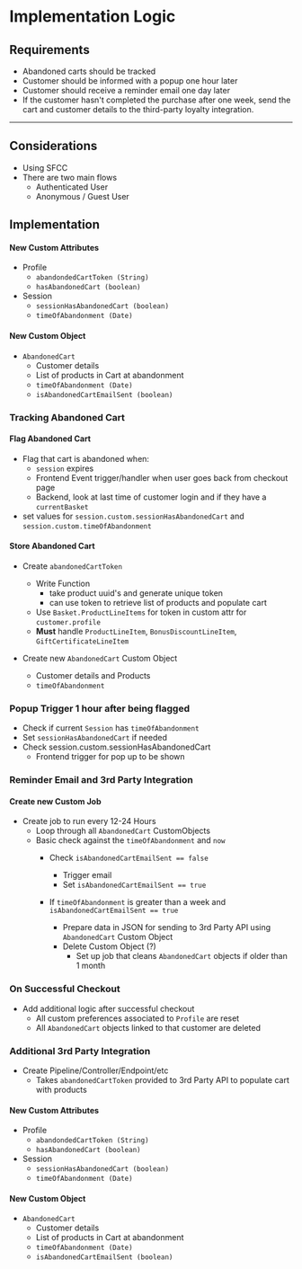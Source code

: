 # Implementation Logic

## Requirements

- Abandoned carts should be tracked
- Customer should be informed with a popup one hour later
- Customer should receive a reminder email one day later
- If the customer hasn't completed the purchase after one week,
  send the cart and customer details to the third-party loyalty integration.
***

## Considerations

- Using SFCC
- There are two main flows
  - Authenticated User
  - Anonymous / Guest User

## Implementation

#### New Custom Attributes
- Profile
    - `abandondedCartToken (String)`
    - `hasAbandonedCart (boolean)`
- Session
    - `sessionHasAbandonedCart (boolean)`
    - `timeOfAbandonment (Date)`

#### New Custom Object
- `AbandonedCart`
    - Customer details
    - List of products in Cart at abandonment
    - `timeOfAbandonment (Date)`
    - `isAbandonedCartEmailSent (boolean)`

### Tracking Abandoned Cart

#### Flag Abandoned Cart
- Flag that cart is abandoned when:
  - `session` expires
  - Frontend Event trigger/handler when user goes back from checkout page 
  - Backend, look at last time of customer login and if they have a `currentBasket`
- set values for `session.custom.sessionHasAbandonedCart` and `session.custom.timeOfAbandonment`

#### Store Abandoned Cart
- Create `abandonedCartToken` 
    - Write Function 
      - take product uuid's and generate unique token 
      - can use token to retrieve list of products and populate cart
    - Use `Basket.ProductLineItems` for token in custom attr for `customer.profile`
    - **Must** handle `ProductLineItem`, `BonusDiscountLineItem`, `GiftCertificateLineItem`

- Create new `AbandonedCart` Custom Object
  - Customer details and Products
  - `timeOfAbandonment`

### Popup Trigger 1 hour after being flagged
- Check if current `Session` has `timeOfAbandonment`
- Set `sessionHasAbandonedCart` if needed
- Check session.custom.sessionHasAbandonedCart
  - Frontend trigger for pop up to be shown

### Reminder Email and 3rd Party Integration

#### Create new Custom Job
- Create job to run every 12-24 Hours
  - Loop through all `AbandonedCart` CustomObjects
  - Basic check against the `timeOfAbandonment` and `now`
    - Check `isAbandonedCartEmailSent == false`
      - Trigger email
      - Set `isAbandonedCartEmailSent == true`
    
    - If `timeOfAbandonment` is greater than a week and `isAbandonedCartEmailSent == true`
      - Prepare data in JSON for sending to 3rd Party API using `AbandonedCart` Custom Object
      - Delete Custom Object (?)
        - Set up job that cleans `AbandonedCart` objects if older than 1 month

### On Successful Checkout
- Add additional logic after successful checkout
  - All custom preferences associated to `Profile` are reset
  - All `AbandonedCart` objects linked to that customer are deleted

### Additional 3rd Party Integration
- Create Pipeline/Controller/Endpoint/etc
  - Takes `abandonedCartToken` provided to 3rd Party API to populate cart with products


#### New Custom Attributes
- Profile
    - `abandondedCartToken (String)`
    - `hasAbandonedCart (boolean)`
- Session
    - `sessionHasAbandonedCart (boolean)`
    - `timeOfAbandonment (Date)`

#### New Custom Object
- `AbandonedCart`
    - Customer details
    - List of products in Cart at abandonment
    - `timeOfAbandonment (Date)`
    - `isAbandonedCartEmailSent (boolean)` 
